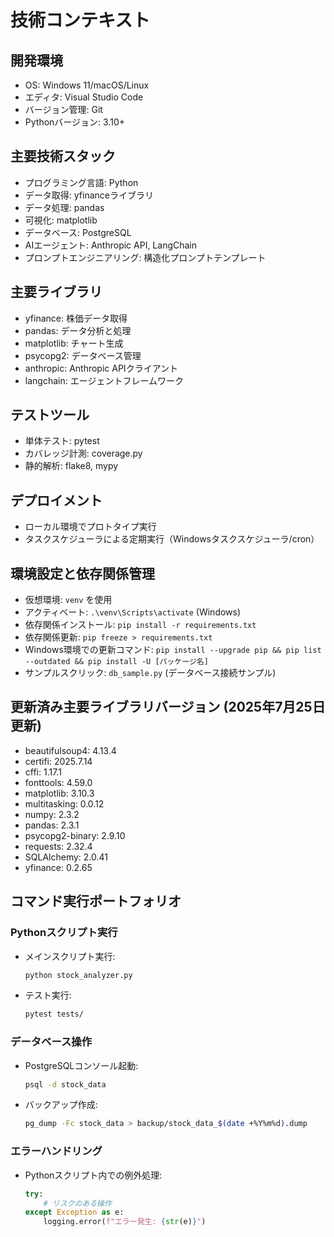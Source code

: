 # 技術コンテキスト

## 開発環境
- OS: Windows 11/macOS/Linux
- エディタ: Visual Studio Code
- バージョン管理: Git
- Pythonバージョン: 3.10+

## 主要技術スタック
- プログラミング言語: Python
- データ取得: yfinanceライブラリ
- データ処理: pandas
- 可視化: matplotlib
- データベース: PostgreSQL
- AIエージェント: Anthropic API, LangChain
- プロンプトエンジニアリング: 構造化プロンプトテンプレート

## 主要ライブラリ
- yfinance: 株価データ取得
- pandas: データ分析と処理
- matplotlib: チャート生成
- psycopg2: データベース管理
- anthropic: Anthropic APIクライアント
- langchain: エージェントフレームワーク

## テストツール
- 単体テスト: pytest
- カバレッジ計測: coverage.py
- 静的解析: flake8, mypy

## デプロイメント
- ローカル環境でプロトタイプ実行
- タスクスケジューラによる定期実行（Windowsタスクスケジューラ/cron）

## 環境設定と依存関係管理
- 仮想環境: `venv` を使用
- アクティベート: `.\venv\Scripts\activate` (Windows)
- 依存関係インストール: `pip install -r requirements.txt`
- 依存関係更新: `pip freeze > requirements.txt`
- Windows環境での更新コマンド: `pip install --upgrade pip && pip list --outdated && pip install -U [パッケージ名]`
- サンプルスクリック: `db_sample.py` (データベース接続サンプル)

## 更新済み主要ライブラリバージョン (2025年7月25日更新)
- beautifulsoup4: 4.13.4
- certifi: 2025.7.14
- cffi: 1.17.1
- fonttools: 4.59.0
- matplotlib: 3.10.3
- multitasking: 0.0.12
- numpy: 2.3.2
- pandas: 2.3.1
- psycopg2-binary: 2.9.10
- requests: 2.32.4
- SQLAlchemy: 2.0.41
- yfinance: 0.2.65

## コマンド実行ポートフォリオ

### Pythonスクリプト実行
- メインスクリプト実行:
  ```bash
  python stock_analyzer.py
  ```
- テスト実行:
  ```bash
  pytest tests/
  ```

### データベース操作
- PostgreSQLコンソール起動:
  ```bash
  psql -d stock_data
  ```
- バックアップ作成:
  ```bash
  pg_dump -Fc stock_data > backup/stock_data_$(date +%Y%m%d).dump
  ```

### エラーハンドリング
- Pythonスクリプト内での例外処理:
  ```python
  try:
      # リスクのある操作
  except Exception as e:
      logging.error(f"エラー発生: {str(e)}")
